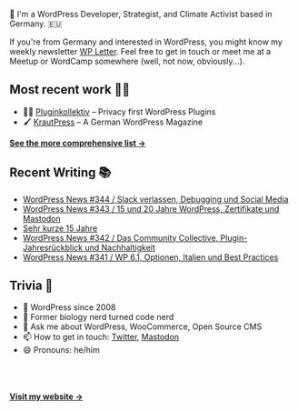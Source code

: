 👋 I'm a WordPress Developer, Strategist, and Climate Activist based in Germany. 🇪🇺

If you're from Germany and interested in WordPress, you might know my weekly newsletter [WP Letter](https://wpletter.de/). Feel free to get in touch or meet me at a Meetup or WordCamp somewhere (well, not now, obviously...).


## Most recent work 👷‍♂️

- 👨‍💻 [Pluginkollektiv](https://github.com/pluginkollektiv) – Privacy first WordPress Plugins
- 🖌️ [KrautPress](https://krautpress.de) – A German WordPress Magazine

**[See the more comprehensive list &rarr;](https://simonkraft.com/what-i-do)**


## Recent Writing 📚

<!-- BLOG-POST-LIST:START -->
- [WordPress News #344 / Slack verlassen, Debugging und Social Media](https://feed.wpletter.de/link/14399/15944409/344)
- [WordPress News #343 / 15 und 20 Jahre WordPress, Zertifikate und Mastodon](https://feed.wpletter.de/link/14399/15930361/343)
- [Sehr kurze 15 Jahre](https://simon.blog/2023/kurze-15-jahre/)
- [WordPress News #342 / Das Community Collective, Plugin-Jahresrückblick und Nachhaltigkeit](https://feed.wpletter.de/link/14399/15878560/342)
- [WordPress News #341 / WP 6.1, Optionen, Italien und Best Practices](https://feed.wpletter.de/link/14399/15765200/341)
<!-- BLOG-POST-LIST:END -->


## Trivia 🤪

- 👴 WordPress since 2008
- 🌱 Former biology nerd turned code nerd
- 💬 Ask me about WordPress, WooCommerce, Open Source CMS
- 📫 How to get in touch: [Twitter](https://twitter.com/krafit), [Mastodon](https://dewp.space/@simon)
- 😄 Pronouns: he/him

<br/><br/><br/>
**[Visit my website &rarr;](https://simonkraft.com)**